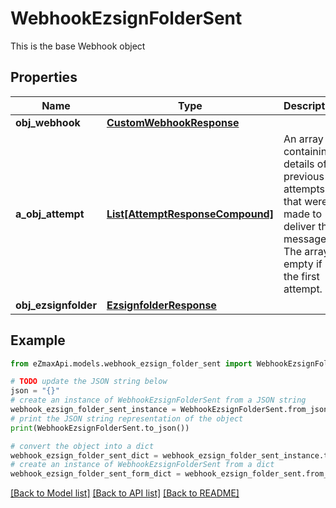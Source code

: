 # WebhookEzsignFolderSent

This is the base Webhook object

## Properties

Name | Type | Description | Notes
------------ | ------------- | ------------- | -------------
**obj_webhook** | [**CustomWebhookResponse**](CustomWebhookResponse.md) |  | 
**a_obj_attempt** | [**List[AttemptResponseCompound]**](AttemptResponseCompound.md) | An array containing details of previous attempts that were made to deliver the message. The array is empty if it&#39;s the first attempt. | 
**obj_ezsignfolder** | [**EzsignfolderResponse**](EzsignfolderResponse.md) |  | 

## Example

```python
from eZmaxApi.models.webhook_ezsign_folder_sent import WebhookEzsignFolderSent

# TODO update the JSON string below
json = "{}"
# create an instance of WebhookEzsignFolderSent from a JSON string
webhook_ezsign_folder_sent_instance = WebhookEzsignFolderSent.from_json(json)
# print the JSON string representation of the object
print(WebhookEzsignFolderSent.to_json())

# convert the object into a dict
webhook_ezsign_folder_sent_dict = webhook_ezsign_folder_sent_instance.to_dict()
# create an instance of WebhookEzsignFolderSent from a dict
webhook_ezsign_folder_sent_form_dict = webhook_ezsign_folder_sent.from_dict(webhook_ezsign_folder_sent_dict)
```
[[Back to Model list]](../README.md#documentation-for-models) [[Back to API list]](../README.md#documentation-for-api-endpoints) [[Back to README]](../README.md)


